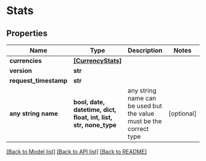 # Stats


## Properties
Name | Type | Description | Notes
------------ | ------------- | ------------- | -------------
**currencies** | [**[CurrencyStats]**](CurrencyStats.md) |  | 
**version** | **str** |  | 
**request_timestamp** | **str** |  | 
**any string name** | **bool, date, datetime, dict, float, int, list, str, none_type** | any string name can be used but the value must be the correct type | [optional]

[[Back to Model list]](../README.md#documentation-for-models) [[Back to API list]](../README.md#documentation-for-api-endpoints) [[Back to README]](../README.md)


